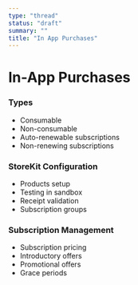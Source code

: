 ```yaml
---
type: "thread"
status: "draft"
summary: ""
title: "In App Purchases"
---
```


# In-App Purchases


### Types
- Consumable
- Non-consumable
- Auto-renewable subscriptions
- Non-renewing subscriptions

### StoreKit Configuration
- Products setup
- Testing in sandbox
- Receipt validation
- Subscription groups

### Subscription Management
- Subscription pricing
- Introductory offers
- Promotional offers
- Grace periods

